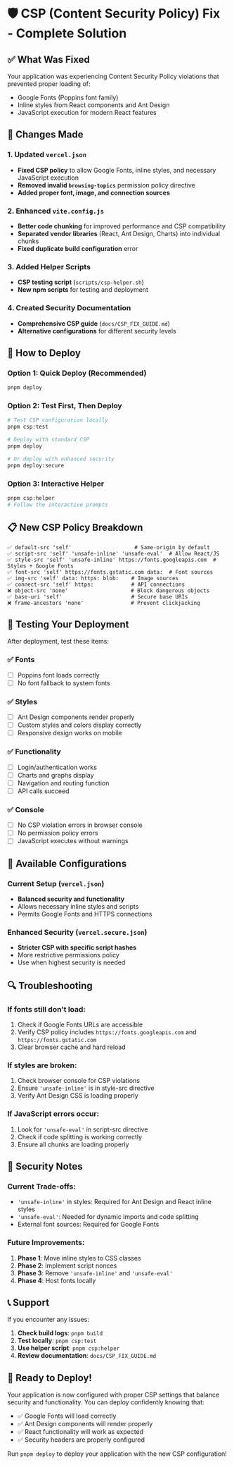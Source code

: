 # 🛡️ CSP (Content Security Policy) Fix - Complete Solution

## ✅ What Was Fixed

Your application was experiencing Content Security Policy violations that prevented proper loading of:

- Google Fonts (Poppins font family)
- Inline styles from React components and Ant Design
- JavaScript execution for modern React features

## 🔧 Changes Made

### 1. **Updated `vercel.json`**

- **Fixed CSP policy** to allow Google Fonts, inline styles, and necessary JavaScript execution
- **Removed invalid `browsing-topics`** permission policy directive
- **Added proper font, image, and connection sources**

### 2. **Enhanced `vite.config.js`**

- **Better code chunking** for improved performance and CSP compatibility
- **Separated vendor libraries** (React, Ant Design, Charts) into individual chunks
- **Fixed duplicate build configuration** error

### 3. **Added Helper Scripts**

- **CSP testing script** (`scripts/csp-helper.sh`)
- **New npm scripts** for testing and deployment

### 4. **Created Security Documentation**

- **Comprehensive CSP guide** (`docs/CSP_FIX_GUIDE.md`)
- **Alternative configurations** for different security levels

## 🚀 How to Deploy

### Option 1: Quick Deploy (Recommended)

```bash
pnpm deploy
```

### Option 2: Test First, Then Deploy

```bash
# Test CSP configuration locally
pnpm csp:test

# Deploy with standard CSP
pnpm deploy

# Or deploy with enhanced security
pnpm deploy:secure
```

### Option 3: Interactive Helper

```bash
pnpm csp:helper
# Follow the interactive prompts
```

## 📋 New CSP Policy Breakdown

```
✅ default-src 'self'                    # Same-origin by default
✅ script-src 'self' 'unsafe-inline' 'unsafe-eval'  # Allow React/JS
✅ style-src 'self' 'unsafe-inline' https://fonts.googleapis.com  # Styles + Google Fonts
✅ font-src 'self' https://fonts.gstatic.com data:  # Font sources
✅ img-src 'self' data: https: blob:    # Image sources
✅ connect-src 'self' https:            # API connections
❌ object-src 'none'                    # Block dangerous objects
✅ base-uri 'self'                      # Secure base URIs
❌ frame-ancestors 'none'               # Prevent clickjacking
```

## 🧪 Testing Your Deployment

After deployment, test these items:

### ✅ Fonts

- [ ] Poppins font loads correctly
- [ ] No font fallback to system fonts

### ✅ Styles

- [ ] Ant Design components render properly
- [ ] Custom styles and colors display correctly
- [ ] Responsive design works on mobile

### ✅ Functionality

- [ ] Login/authentication works
- [ ] Charts and graphs display
- [ ] Navigation and routing function
- [ ] API calls succeed

### ✅ Console

- [ ] No CSP violation errors in browser console
- [ ] No permission policy errors
- [ ] JavaScript executes without warnings

## 📝 Available Configurations

### Current Setup (`vercel.json`)

- **Balanced security and functionality**
- Allows necessary inline styles and scripts
- Permits Google Fonts and HTTPS connections

### Enhanced Security (`vercel.secure.json`)

- **Stricter CSP with specific script hashes**
- More restrictive permissions policy
- Use when highest security is needed

## 🔍 Troubleshooting

### If fonts still don't load:

1. Check if Google Fonts URLs are accessible
2. Verify CSP policy includes `https://fonts.googleapis.com` and `https://fonts.gstatic.com`
3. Clear browser cache and hard reload

### If styles are broken:

1. Check browser console for CSP violations
2. Ensure `'unsafe-inline'` is in style-src directive
3. Verify Ant Design CSS is loading properly

### If JavaScript errors occur:

1. Look for `'unsafe-eval'` in script-src directive
2. Check if code splitting is working correctly
3. Ensure all chunks are loading properly

## 🚨 Security Notes

### Current Trade-offs:

- `'unsafe-inline'` in styles: Required for Ant Design and React inline styles
- `'unsafe-eval'`: Needed for dynamic imports and code splitting
- External font sources: Required for Google Fonts

### Future Improvements:

1. **Phase 1**: Move inline styles to CSS classes
2. **Phase 2**: Implement script nonces
3. **Phase 3**: Remove `'unsafe-inline'` and `'unsafe-eval'`
4. **Phase 4**: Host fonts locally

## 📞 Support

If you encounter any issues:

1. **Check build logs**: `pnpm build`
2. **Test locally**: `pnpm csp:test`
3. **Use helper script**: `pnpm csp:helper`
4. **Review documentation**: `docs/CSP_FIX_GUIDE.md`

## 🎉 Ready to Deploy!

Your application is now configured with proper CSP settings that balance security and functionality. You can deploy confidently knowing that:

- ✅ Google Fonts will load correctly
- ✅ Ant Design components will render properly
- ✅ React functionality will work as expected
- ✅ Security headers are properly configured

Run `pnpm deploy` to deploy your application with the new CSP configuration!
